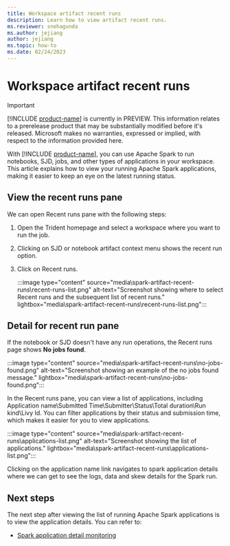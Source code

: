 ```yaml
---
title: Workspace artifact recent runs
description: Learn how to view artifact recent runs.
ms.reviewer: snehagunda
ms.author: jejiang
author: jejiang
ms.topic: how-to
ms.date: 02/24/2023
---
```


# Workspace artifact recent runs

> [!IMPORTANT]
> [!INCLUDE [product-name](../includes/product-name.md)] is currently in PREVIEW. This information relates to a prerelease product that may be substantially modified before it's released. Microsoft makes no warranties, expressed or implied, with respect to the information provided here.

With [!INCLUDE [product-name](../includes/product-name.md)], you can use Apache Spark to run notebooks, SJD, jobs, and other types of applications in your workspace. This article explains how to view your running Apache Spark applications, making it easier to keep an eye on the latest running status.

## View the recent runs pane

We can open Recent runs pane with the following steps:

1. Open the Trident homepage and select a workspace where you want to run the job.
2. Clicking on SJD or notebook artifact context menu shows the recent run option.
3. Click on Recent runs.

    :::image type="content" source="media\spark-artifact-recent-runs\recent-runs-list.png" alt-text="Screenshot showing where to select Recent runs and the subsequent list of recent runs." lightbox="media\spark-artifact-recent-runs\recent-runs-list.png":::

## Detail for recent run pane

If the notebook or SJD doesn't have any run operations, the Recent runs page shows **No jobs found**.

:::image type="content" source="media\spark-artifact-recent-runs\no-jobs-found.png" alt-text="Screenshot showing an example of the no jobs found message." lightbox="media\spark-artifact-recent-runs\no-jobs-found.png":::

In the Recent runs pane, you can view a list of applications, including Application name\Submitted Time\Submitter\Status\Total duration\Run kind\Livy Id. You can filter applications by their status and submission time, which makes it easier for you to view applications.

:::image type="content" source="media\spark-artifact-recent-runs\applications-list.png" alt-text="Screenshot showing the list of applications." lightbox="media\spark-artifact-recent-runs\applications-list.png":::

Clicking on the application name link navigates to spark application details where we can get to see the logs, data and skew details for the Spark run.

## Next steps

The next step after viewing the list of running Apache Spark applications is to view the application details. You can refer to:

- [Spark application detail monitoring](spark-detail-monitoring.md)
